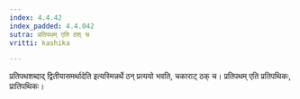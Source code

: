 ```yaml
---
index: 4.4.42
index_padded: 4.4.042
sutra: प्रतिपथम् एति ठंश् च
vritti: kashika

---
```

प्रतिपथशब्दाद् द्वितीयासमर्थादेति इत्यस्मिन्नर्थे ठन् प्रत्ययो भवति, चकाराट् ठक् च। प्रतिपथम् एति प्रतिपथिकः, प्रातिपथिकः।